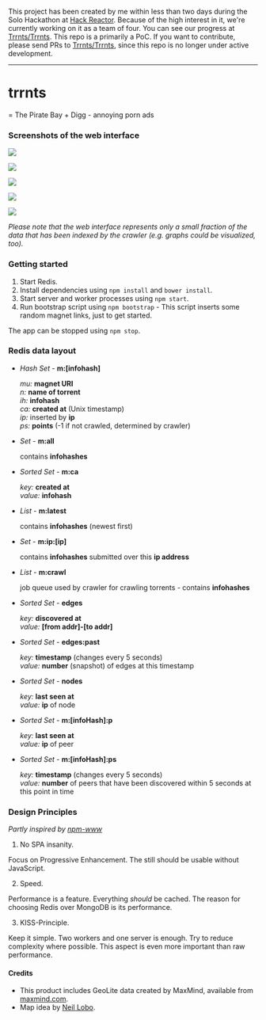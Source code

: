 This project has been created by me within less than two days during the Solo Hackathon at [Hack Reactor](http://www.hackreactor.com/). Because of the high interest in it, we're currently working on it as a team of four. You can see our progress at [Trrnts/Trrnts](https://github.com/Trrnts/Trrnts). This repo is a primarily a PoC. If you want to contribute, please send PRs to [Trrnts/Trrnts](https://github.com/Trrnts/Trrnts), since this repo is no longer under active development.

---------------------------------------------------------------------------------------------------------------------------

# trrnts

= The Pirate Bay + Digg - annoying porn ads

### Screenshots of the web interface

![](https://raw.githubusercontent.com/alexanderGugel/trrnts-hackathon/gh-pages/1.png)

![](https://raw.githubusercontent.com/alexanderGugel/trrnts-hackathon/gh-pages/2.png)

![](https://raw.githubusercontent.com/alexanderGugel/trrnts-hackathon/gh-pages/3.png)

![](https://raw.githubusercontent.com/alexanderGugel/trrnts-hackathon/gh-pages/4.png)

![](https://raw.githubusercontent.com/alexanderGugel/trrnts-hackathon/gh-pages/5.png)

*Please note that the web interface represents only a small fraction of the data that has been indexed by the crawler (e.g. graphs could be visualized, too).*

### Getting started

1. Start Redis.
2. Install dependencies using `npm install` and `bower install`.
3. Start server and worker processes using `npm start`.
4. Run bootstrap script using `npm bootstrap` - This script inserts some random magnet links, just to get started.

The app can be stopped using `npm stop`.

### Redis data layout

- *Hash Set* - **m:[infohash]**

  *mu:* **magnet URI**  
  *n:* **name of torrent**  
  *ih:* **infohash**  
  *ca:* **created at** (Unix timestamp)  
  *ip:* inserted by **ip**  
  *ps:* **points** (-1 if not crawled, determined by crawler)

- *Set* - **m:all**

  contains **infohashes**

- *Sorted Set* - **m:ca**

  *key:* **created at**  
  *value:* **infohash**

- *List* - **m:latest**

  contains **infohashes** (newest first)

- *Set* - **m:ip:[ip]**

  contains **infohashes** submitted over this **ip address**

- *List* - **m:crawl**

  job queue used by crawler for crawling torrents - contains **infohashes**

- *Sorted Set* - **edges**

  *key:* **discovered at**  
  *value:* **[from addr]-[to addr]**

- *Sorted Set* - **edges:past**

  *key:* **timestamp** (changes every 5 seconds)  
  *value:* **number** (snapshot) of edges at this timestamp

- *Sorted Set* - **nodes**

  *key:* **last seen at**  
  *value:* **ip** of node

- *Sorted Set* - **m:[infoHash]:p**

  *key:* **last seen at**  
  *value:* **ip** of peer

- *Sorted Set* - **m:[infoHash]:ps**

  *key:* **timestamp** (changes every 5 seconds)  
  *value:* **number** of peers that have been discovered within 5 seconds
  at this point in time

### Design Principles

*Partly inspired by [npm-www](https://github.com/npm/npm-www#design-philosophy)*

1. No SPA insanity.

  Focus on Progressive Enhancement. The still should be usable without JavaScript.

2. Speed.

  Performance is a feature. Everything *should* be cached. The reason for choosing Redis over MongoDB is its performance.

3. KISS-Principle.

  Keep it simple. Two workers and one server is enough. Try to reduce complexity where possible. This aspect is even more important than raw performance.

#### Credits

- This product includes GeoLite data created by MaxMind, available from [maxmind.com](http://www.maxmind.com").
- Map idea by [Neil Lobo](https://github.com/neillobo).
